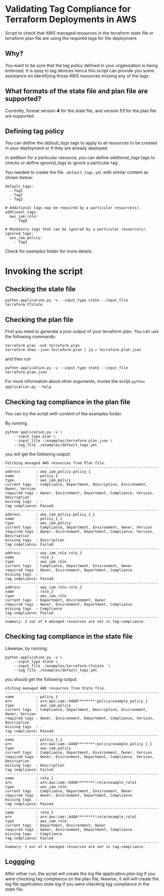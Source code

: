 # Validating Tag Compliance for Terraform Deployments in AWS

Script to check that AWS managed resources in the terraform state file or terraform plan file are using the required tags for the deployment.

## Why?

You want to be sure that the tag policy defined in your organization is being enforced. It is easy to tag devices hence this script can provide you some assistance on identifying those AWS resources missing any of the tags.

## What formats of the state file and plan file are supported?

Currently, format version **4** for the state file, and version **1.1** for the plan file are supported.

## Defining tag policy

You can define the *default_tags* tags to apply to all resources to be created in your deployment or if they are already deployed. 

In addition for a particular resource, you can define *addtional_tags* tags to checks or define *ignored_tags* to ignore a particular tag.

You needed to create the file `.default_tags.yml` with similar content as shown below:

```
default_tags:
  - Tag1 
  - Tag2
  - Tag3

# Additional tags may be required by a particular resource(s).
addtional_tags:
  aws_iam_role:
    - Tag4

# Mandatory tags that can be ignored by a particular resource(s).
ignored_tags:
  aws_iam_policy:
    - Tag3
```

Check for *examples* folder for more details.


# Invoking the script

## Checking the state file

```
python application.py -v --input_type state --input_file terraform.tfstate 
```

## Checking the plan file

First you need to generate a json output of your terraform plan. You can use the following commands:

```
terraform plan -out terraform.plan
terraform show -json terraform.plan | jq > terraform.plan.json
```

and then run 

```
python application.py -v --input_type state --input_file terraform.plan.json 
```

For more information about other arguments, invoke the script `python application.py --help`.

## Checking tag compliance in the plan file

You can try the script with content of the examples folder. 

By running  

```
python application.py -v \
    --input_type plan \
    --input_file ./examples/terraform.plan.json \
    --tag_file ./examples/default_tags.yml
```

you will get the following output:

```
Fetching managed AWS resources from Plan file.
----------------------------------------------------------------------
address       : aws_iam_policy.policy_1
name          : policy_1
type          : aws_iam_policy
current tags  : Compliance, Department, Description, Environment, Owner, Version
required tags : Owner, Environment, Department, Compliance, Version, Description
missing tags  : -
tag compliance: Passed
----------------------------------------------------------------------
address       : aws_iam_policy.policy_1_1
name          : policy_1_1
type          : aws_iam_policy
current tags  : Compliance, Department, Environment, Owner, Version
required tags : Owner, Environment, Department, Compliance, Version, Description
missing tags  : Description
tag compliance: Failed
----------------------------------------------------------------------
address       : aws_iam_role.role_1
name          : role_1
type          : aws_iam_role
current tags  : Compliance, Department, Environment, Owner
required tags : Owner, Environment, Department, Compliance
missing tags  : -
tag compliance: Passed
----------------------------------------------------------------------
address       : aws_iam_role.role_2
name          : role_2
type          : aws_iam_role
current tags  : Department, Environment, Owner
required tags : Owner, Environment, Department, Compliance
missing tags  : Compliance
tag compliance: Failed
----------------------------------------------------------------------
Summary: 2 out of 4 managed resources are not in tag-compliance.
```

## Checking tag compliance in the state file

Likewise, by running:

```
python application.py -v \
    --input_type state \
    --input_file ./examples/terraform.tfstate  \
    --tag_file ./examples/default_tags.yml
```

you should get the following output:

```
etching managed AWS resources from State file.
----------------------------------------------------------------------
name          : policy_1
arn           : arn:aws:iam::4468********:policy/example_policy_1
type          : aws_iam_policy
current tags  : Compliance, Department, Description, Environment, Owner, Version
required tags : Owner, Environment, Department, Compliance, Version, Description
missing tags  : -
tag compliance: Passed
----------------------------------------------------------------------
name          : policy_1_1
arn           : arn:aws:iam::4468********:policy/example_policy_1_1
type          : aws_iam_policy
current tags  : Compliance, Department, Environment, Owner, Version
required tags : Owner, Environment, Department, Compliance, Version, Description
missing tags  : Description
tag compliance: Failed
----------------------------------------------------------------------
name          : role_1
arn           : arn:aws:iam::4468********:role/example_role1
type          : aws_iam_role
current tags  : Compliance, Department, Environment, Owner
required tags : Owner, Environment, Department, Compliance
missing tags  : -
tag compliance: Passed
----------------------------------------------------------------------
name          : role_2
arn           : arn:aws:iam::4468********:role/example_role2
type          : aws_iam_role
current tags  : Department, Environment, Owner
required tags : Owner, Environment, Department, Compliance
missing tags  : Compliance
tag compliance: Failed
----------------------------------------------------------------------
Summary: 2 out of 4 managed resources are not in tag-compliance.
```

## Loggging

After either run, the script will create the log file *application.plan.log* if you were checking tag compliance on the plan file; likewise, it will will create the log file *application.state.log* if you were checking tag compliance in the state file.